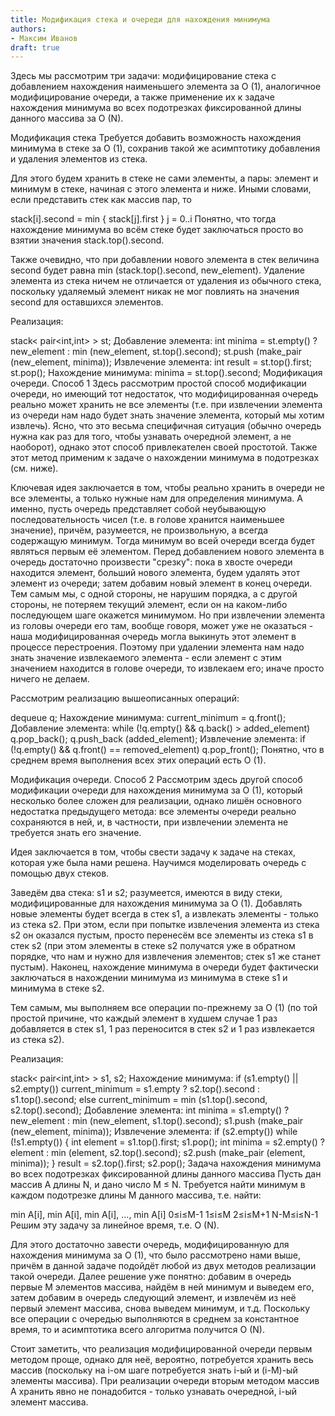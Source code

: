 ```yaml
---
title: Модификация стека и очереди для нахождения минимума
authors:
- Максим Иванов
draft: true
---
```


Здесь мы рассмотрим три задачи: модифицирование стека с добавлением нахождения наименьшего элемента за O (1), аналогичное модифицирование очереди, а также применение их к задаче нахождения минимума во всех подотрезках фиксированной длины данного массива за O (N).

Модификация стека
Требуется добавить возможность нахождения минимума в стеке за O (1), сохранив такой же асимптотику добавления и удаления элементов из стека.

Для этого будем хранить в стеке не сами элементы, а пары: элемент и минимум в стеке, начиная с этого элемента и ниже. Иными словами, если представить стек как массив пар, то

stack[i].second = min { stack[j].first }
                 j = 0..i
Понятно, что тогда нахождение минимума во всём стеке будет заключаться просто во взятии значения stack.top().second.

Также очевидно, что при добавлении нового элемента в стек величина second будет равна min (stack.top().second, new_element). Удаление элемента из стека ничем не отличается от удаления из обычного стека, поскольку удаляемый элемент никак не мог повлиять на значения second для оставшихся элементов.

Реализация:

stack< pair<int,int> > st;
Добавление элемента:
int minima = st.empty() ? new_element : min (new_element, st.top().second);
st.push (make_pair (new_element, minima));
Извлечение элемента:
int result = st.top().first;
st.pop();
Нахождение минимума:
minima = st.top().second;
Модификация очереди. Способ 1
Здесь рассмотрим простой способ модификации очереди, но имеющий тот недостаток, что модифицированная очередь реально может хранить не все элементы (т.е. при извлечении элемента из очереди нам надо будет знать значение элемента, который мы хотим извлечь). Ясно, что это весьма специфичная ситуация (обычно очередь нужна как раз для того, чтобы узнавать очередной элемент, а не наоборот), однако этот способ привлекателен своей простотой. Также этот метод применим к задаче о нахождении минимума в подотрезках (см. ниже).

Ключевая идея заключается в том, чтобы реально хранить в очереди не все элементы, а только нужные нам для определения минимума. А именно, пусть очередь представляет собой неубывающую последовательность чисел (т.е. в голове хранится наименьшее значение), причём, разумеется, не произвольную, а всегда содержащую минимум. Тогда минимум во всей очереди всегда будет являться первым её элементом. Перед добавлением нового элемента в очередь достаточно произвести "срезку": пока в хвосте очереди находится элемент, больший нового элемента, будем удалять этот элемент из очереди; затем добавим новый элемент в конец очереди. Тем самым мы, с одной стороны, не нарушим порядка, а с другой стороны, не потеряем текущий элемент, если он на каком-либо последующем шаге окажется минимумом. Но при извлечении элемента из головы очереди его там, вообще говоря, может уже не оказаться - наша модифицированная очередь могла выкинуть этот элемент в процессе перестроения. Поэтому при удалении элемента нам надо знать значение извлекаемого элемента - если элемент с этим значением находится в голове очереди, то извлекаем его; иначе просто ничего не делаем.

Рассмотрим реализацию вышеописанных операций:

dequeue<int> q;
Нахождение минимума:
current_minimum = q.front();
Добавление элемента:
while (!q.empty() && q.back() > added_element)
	q.pop_back();
q.push_back (added_element);
Извлечение элемента:
if (!q.empty() && q.front() == removed_element)
	q.pop_front();
Понятно, что в среднем время выполнения всех этих операций есть O (1).

Модификация очереди. Способ 2
Рассмотрим здесь другой способ модификации очереди для нахождения минимума за O (1), который несколько более сложен для реализации, однако лишён основного недостатка предыдущего метода: все элементы очереди реально сохраняются в ней, и, в частности, при извлечении элемента не требуется знать его значение.

Идея заключается в том, чтобы свести задачу к задаче на стеках, которая уже была нами решена. Научимся моделировать очередь с помощью двух стеков.

Заведём два стека: s1 и s2; разумеется, имеются в виду стеки, модифицированные для нахождения минимума за O (1). Добавлять новые элементы будет всегда в стек s1, а извлекать элементы - только из стека s2. При этом, если при попытке извлечения элемента из стека s2 он оказался пустым, просто перенесём все элементы из стека s1 в стек s2 (при этом элементы в стеке s2 получатся уже в обратном порядке, что нам и нужно для извлечения элементов; стек s1 же станет пустым). Наконец, нахождение минимума в очереди будет фактически заключаться в нахождении минимума из минимума в стеке s1 и минимума в стеке s2.

Тем самым, мы выполняем все операции по-прежнему за O (1) (по той простой причине, что каждый элемент в худшем случае 1 раз добавляется в стек s1, 1 раз переносится в стек s2 и 1 раз извлекается из стека s2).

Реализация:

stack< pair<int,int> > s1, s2;
Нахождение минимума:
if (s1.empty() || s2.empty())
	current_minimum = s1.empty ? s2.top().second : s1.top().second;
else
	current_minimum = min (s1.top().second, s2.top().second);
Добавление элемента:
int minima = s1.empty() ? new_element : min (new_element, s1.top().second);
s1.push (make_pair (new_element, minima));
Извлечение элемента:
if (s2.empty())
	while (!s1.empty()) {
		int element = s1.top().first;
		s1.pop();
		int minima = s2.empty() ? element : min (element, s2.top().second);
		s2.push (make_pair (element, minima));
	}
result = s2.top().first;
s2.pop();
Задача нахождения минимума во всех подотрезках фиксированной длины данного массива
Пусть дан массив A длины N, и дано число M ≤ N. Требуется найти минимум в каждом подотрезке длины M данного массива, т.е. найти:

min A[i],    min A[i],    min A[i],    ...,    min A[i]
0≤i≤M-1      1≤i≤M        2≤i≤M+1              N-M≤i≤N-1
Решим эту задачу за линейное время, т.е. O (N).

Для этого достаточно завести очередь, модифицированную для нахождения минимума за O (1), что было рассмотрено нами выше, причём в данной задаче подойдёт любой из двух методов реализации такой очереди. Далее решение уже понятно: добавим в очередь первые M элементов массива, найдём в ней минимум и выведем его, затем добавим в очередь следующий элемент, и извлечём из неё первый элемент массива, снова выведем минимум, и т.д. Поскольку все операции с очередью выполняются в среднем за константное время, то и асимптотика всего алгоритма получится O (N).

Стоит заметить, что реализация модифицированной очереди первым методом проще, однако для неё, вероятно, потребуется хранить весь массив (поскольку на i-ом шаге потребуется знать i-ый и (i-M)-ый элементы массива). При реализации очереди вторым методом массив A хранить явно не понадобится - только узнавать очередной, i-ый элемент массива.